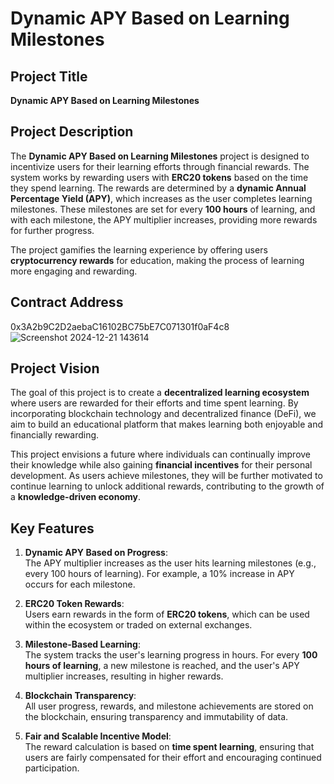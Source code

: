# Dynamic APY Based on Learning Milestones

## Project Title
**Dynamic APY Based on Learning Milestones**

## Project Description
The **Dynamic APY Based on Learning Milestones** project is designed to incentivize users for their learning efforts through financial rewards. The system works by rewarding users with **ERC20 tokens** based on the time they spend learning. The rewards are determined by a **dynamic Annual Percentage Yield (APY)**, which increases as the user completes learning milestones. These milestones are set for every **100 hours** of learning, and with each milestone, the APY multiplier increases, providing more rewards for further progress.

The project gamifies the learning experience by offering users **cryptocurrency rewards** for education, making the process of learning more engaging and rewarding.

## Contract Address
0x3A2b9C2D2aebaC16102BC75bE7C071301f0aF4c8
![Screenshot 2024-12-21 143614](https://github.com/user-attachments/assets/5ea26347-c09e-4109-8a15-1e7414b3b5ec)

## Project Vision
The goal of this project is to create a **decentralized learning ecosystem** where users are rewarded for their efforts and time spent learning. By incorporating blockchain technology and decentralized finance (DeFi), we aim to build an educational platform that makes learning both enjoyable and financially rewarding.

This project envisions a future where individuals can continually improve their knowledge while also gaining **financial incentives** for their personal development. As users achieve milestones, they will be further motivated to continue learning to unlock additional rewards, contributing to the growth of a **knowledge-driven economy**.

## Key Features
1. **Dynamic APY Based on Progress**:  
   The APY multiplier increases as the user hits learning milestones (e.g., every 100 hours of learning). For example, a 10% increase in APY occurs for each milestone.

2. **ERC20 Token Rewards**:  
   Users earn rewards in the form of **ERC20 tokens**, which can be used within the ecosystem or traded on external exchanges.

3. **Milestone-Based Learning**:  
   The system tracks the user's learning progress in hours. For every **100 hours of learning**, a new milestone is reached, and the user's APY multiplier increases, resulting in higher rewards.

4. **Blockchain Transparency**:  
   All user progress, rewards, and milestone achievements are stored on the blockchain, ensuring transparency and immutability of data.

5. **Fair and Scalable Incentive Model**:  
   The reward calculation is based on **time spent learning**, ensuring that users are fairly compensated for their effort and encouraging continued participation.

 
